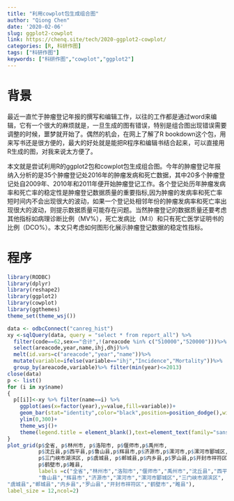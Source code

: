 ```yaml
---
title: "利用cowplot包生成组合图"
author: "Qiong Chen"
date: '2020-02-06'
slug: ggplot2-cowplot
link: https://chenq.site/tech/2020-ggplot2-cowplot/
categories: [R, 科研作图]
tags: ["科研作图"]
keywords: ["科研作图","cowplot","ggplot2"]
---
```


# 背景

最近一直忙于肿瘤登记年报的撰写和编辑工作，以往的工作都是通过word来编辑，它有一个很大的麻烦就是，一旦生成的图有错误，特别是组合图出现错误需要调整的时候，噩梦就开始了。偶然的机会，在网上了解了R bookdown这个包，用来写书还是很方便的，最大的好处就是能把R程序和编辑书结合起来，可以直接用R生成的图，对我来说太方便了。

本文就是尝试利用R的ggplot2包和cowplot包生成组合图。今年的肿瘤登记年报纳入分析的是35个肿瘤登记处2016年的肿瘤发病和死亡数据，其中20多个肿瘤登记处自2009年、2010年和2011年便开始肿瘤登记工作。各个登记处历年肿瘤发病率和死亡率的稳定性是肿瘤登记数据质量的重要指标,因为肿瘤的发病率和死亡率短时间内不会出现很大的波动，如果一个登记处相邻年份的肿瘤发病率和死亡率出现很大的波动，则提示数据质量可能存在问题。当然肿瘤登记的数据质量还要考虑其他指标如病理诊断比例（MV%），死亡发病比（M:I）和只有死亡医学证明书的比例（DCO%）。本文只考虑如何图形化展示肿瘤登记数据的稳定性指标。

# 程序

```r
library(RODBC)
library(dplyr)
library(reshape2)
library(ggplot2)
library(cowplot)
library(ggthemes)
theme_set(theme_wsj())

data <- odbcConnect("canreg_hist") 
xy <-sqlQuery(data, query = "select * from report_all") %>%
  filter(code==62,sex=="合计",!(areacode %in% c("510000","520000")))%>%
  select(areacode,year,name,ihj,dhj)%>%
  melt(id.vars=c("areacode","year","name"))%>%
  mutate(variable=ifelse(variable=="ihj","Incidence","Mortality"))%>%
  group_by(areacode,variable)%>% filter(min(year)<=2013)
close(data)
p <- list()
for (i in xy$name)
{
  p[[i]]<-xy %>% filter(name==i) %>%
    ggplot(aes(x=factor(year),y=value,fill=variable))+
    geom_bar(stat="identity",color="black",position=position_dodge(),width = 0.7,size=0.25)+
    ylim(0,300)+
    theme_wsj()+
    theme(legend.title = element_blank(),text=element_text(family="sans"))
}
plot_grid(p$全省, p$林州市, p$洛阳市, p$偃师市,p$禹州市,
          p$沈丘县,p$西平县,p$鲁山县,p$辉县市,p$济源市,p$漯河市,p$漯河市郾城区,
          p$三门峡市湖滨区, p$虞城县, p$郸城县,p$内乡县,p$罗山县,p$开封市祥符区,
          p$鹤壁市,p$睢县,
          labels =c("全省","林州市","洛阳市","偃师市","禹州市","沈丘县","西平县",
          "鲁山县","辉县市","济源市","漯河市","漯河市郾城区","三门峡市湖滨区",
"虞城县","郸城县","内乡县","罗山县","开封市祥符区","鹤壁市","睢县"), 
label_size = 12,ncol=2)

```